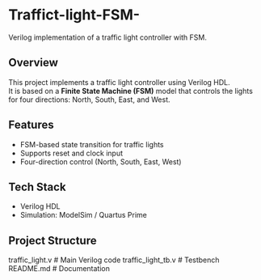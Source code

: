 # Traffict-light-FSM-
Verilog implementation of a traffic light controller with FSM.
##  Overview
This project implements a traffic light controller using Verilog HDL.  
It is based on a **Finite State Machine (FSM)** model that controls the lights for four directions: North, South, East, and West.

##  Features
- FSM-based state transition for traffic lights
- Supports reset and clock input
- Four-direction control (North, South, East, West)

##  Tech Stack
- Verilog HDL
- Simulation: ModelSim / Quartus Prime

##  Project Structure
traffic_light.v # Main Verilog code
traffic_light_tb.v # Testbench
README.md # Documentation